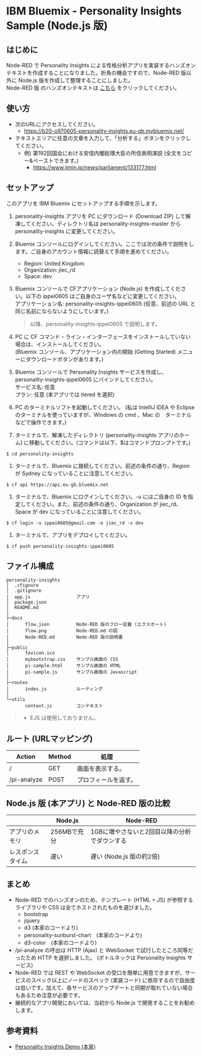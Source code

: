 # IBM Bluemix - Personality Insights Sample (Node.js 版)

## はじめに  
Node-RED で Personality Insights による性格分析アプリを実装するハンズオンテキストを作成することになりました。折角の機会ですので、Node-RED 版以外に Node.js 版を作成して整理することにしました。   
Node-RED 版 のハンズオンテキストは [こちら](docs/Node-RED.md) をクリックしてください。  

## 使い方  
* 次のURLにアクセスしてください。
  - https://b20-o970605-personality-insights.eu-gb.mybluemix.net/
* テキストエリアに任意の文章を入力して、「分析する」ボタンをクリックしてください。
  - 例) 第192回国会における安倍内閣総理大臣の所信表明演説 (全文をコピー&ペーストできます。)
    - https://www.jimin.jp/news/parliament/133177.html

## セットアップ
このアプリを IBM Bluemix にセットアップする手順を示します。

1. personality-insights アプリを PC にダウンロード (Download ZIP) して解凍してください。ディレクトリ名は personality-insights-master から personality-insights に変更してください。

1. Bluemix コンソールにログインしてください。ここでは次の条件で説明をします。ご自身のアカウント情報に読替えて手順を進めてください。  
    - Region: United Kingdom
    - Organization: jiec_rd
    - Space: dev
  
1. Bluemix コンソールで CFアプリケーション (Node.js) を作成してください。以下の ippei0605 はご自身のユーザ名などに変更してください。  
アプリケーション名: personality-insights-ippei0605 (任意、前述の URL と同じ名前にならないようにしています。)  

    > 以降、personality-insights-ippei0605 で説明します。

1. PC に CF コマンド・ライン・インターフェースをインストールしていない場合は、インストールしてください。  
(Bluemix コンソール、アプリケーション内の開始 (Getting Started) メニューにダウンロードボタンがあります。)  

1. Bluemix コンソールで Personality Insights サービスを作成し、personality-insights-ippei0605 にバインドしてください。  
サービス名: 任意  
プラン: 任意 (本アプリでは tiered を選択)  

1. PC のターミナルソフトを起動してください。
(私は IntelliJ IDEA や Eclipse のターミナルを使っていますが、Windows の cmd 、Mac の　ターミナルなどで操作できます。)  

1. ターミナルで、解凍したディレクトリ (personality-insights アプリのホーム) に移動してください。(コマンドは以下、$はコマンドプロンプトです。)  
  ```
  $ cd personality-insights
  ```

1. ターミナルで、Bluemix に接続してください。前述の条件の通り、Region が Sydney になっていることに注意してください。  
  ```
  $ cf api https://api.eu-gb.bluemix.net
  ```

1. ターミナルで、Bluemix にログインしてください。-u にはご自身の ID を指定してください。また、前述の条件の通り、Organization が jiec_rd、Space が dev になっていることに注意してください。  
  ```
  $ cf login -u ippei0605@gmail.com -o jiec_rd -s dev
  ```

1. ターミナルで、アプリをデプロイしてください。  
  ```
  $ cf push personality-insights-ippei0605
  ```

## ファイル構成  
    personality-insights
    │  .cfignore
    │  .gitignore
    │  app.js                 アプリ
    │  package.json
    │  README.md
    │
    ├─docs
    │      flow.json          Node-RED 版のフロー定義 (エクスポート)
    │      flow.png           Node-RED.md の図
    │      Node-RED.md        Node-RED 版の説明書
    │      
    ├─public
    │      favicon.ico
    │      mybootstrap.css    サンプル画面の CSS
    │      pi-sample.html     サンプル画面の HTML
    │      pi-sample.js       サンプル画面の Javascript
    │      
    ├─routes
    │      index.js           ルーティング
    │      
    └─utils
           context.js         コンテキスト

> * EJS は使用しておりません。

## ルート (URLマッピング)  
|Action|Method|処理|
|-----------|----|----------------|
|/          |GET |画面を表示する。   | 
|/pi-analyze|POST|プロフィールを返す。|

## Node.js 版 (本アプリ) と Node-RED 版の比較
|                |Node.js   |Node-RED                             |
|----------------|----------|-------------------------------------|
|アプリのメモリ     |256MBで充分|1GBに増やさないと2回目以降の分析でダウンする | 
|レスポンスタイム   |速い       |遅い (Node.js 版の約2倍)               |

## まとめ
* Node-RED でのハンズオンのため、テンプレート (HTML + JS) が参照するライブラリや CSS は全てホストされたものを選びました。
  - bootstrap
  - jquery
  - d3 (本家のコードより)
  - personality-sunburst-chart　(本家のコードより)
  - d3-color　(本家のコードより)
* /pi-analyze の呼出は HTTP (Ajax) と WebSocket で試行したところ同等だったため HTTP を選択しました。 (ボトルネックは Personality Insights サービス)  
* Node-RED では REST や WebSocket の受口を簡単に用意できますが、サービスのスペック以上にノードのスペック (実装コード) に依存するので自由度は低いです。加えて、各サービスのアップデートと同期が取れていない場合もあるため注意が必要です。  
* 継続的なアプリ開発においては、当初から Node.js で開発することをお勧めします。

## 参考資料  
* [Personality Insights Demo (本家)](https://personality-insights-livedemo.mybluemix.net/)
